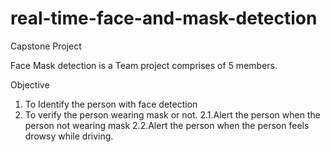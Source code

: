 # real-time-face-and-mask-detection
Capstone Project 


Face Mask detection is a Team project comprises of 5 members.

Objective

1. To Identify the person with face detection
2. To verify the person wearing mask or not.
  2.1.Alert the person when the person not wearing mask
  2.2.Alert the person when the person feels drowsy while driving.
